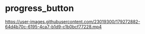 # progress_button




https://user-images.githubusercontent.com/23019300/179272882-64d4b70c-6195-4ca7-b1d9-c1b0bcf77228.mp4


